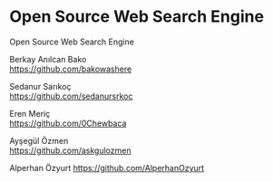 # Open Source Web Search Engine
Open Source Web Search Engine

Berkay Anılcan Bako    
https://github.com/bakowashere

Sedanur Sarıkoç    
https://github.com/sedanursrkoc

Eren Meriç    
https://github.com/0Chewbaca

Ayşegül Özmen  
https://github.com/askgulozmen

Alperhan Özyurt
https://github.com/AlperhanOzyurt
